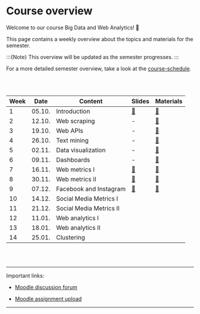 # Course overview

Welcome to our course Big Data and Web Analytics! 👋  

This page contains a weekly overview about the topics and materials for the semester.

:::{Note}
This overview will be updated as the semester progresses.
:::

For a more detailed semester overview, take a look at the [course-schedule](../docs/course-schedule.md). 

<br>
<br>


|	Week	|	Date	|	Content	|	Slides	|	Materials	|	
|	---	|	---	|	---	|	---	|	---	|	
|	1	|	05.10.	|	Introduction	|	[📑](https://drive.google.com/file/d/1-3Es_A6LagrLePe7okTchhp7iMQUTFgA/view?usp=sharing)	|	[📁](../weeks/week1.md)	|	
|	2	|	12.10.	|	Web scraping	|	 - 	|	[📁](../weeks/week2.md)	|	
|	3	|	19.10.	|	Web APIs	|	 - 	|	[📁](../weeks/week3.md)	|	
|	4	|	26.10.	|	Text mining	|	 - 	|	[📁](../weeks/week4.md)	|	
|	5	|	02.11.	|	Data visualization	|	 - 	|	[📁](../weeks/week5.md)	|	
|	6	|	09.11.	|	Dashboards	|	 - 	|	[📁](../weeks/week6.md)	|	
|	7	|	16.11.	|	Web metrics I	|	[📑](https://drive.google.com/file/d/1-aOfm8TauMIU2zWv8GMo_c_tD6UIV2Zc/view?usp=sharing)	|	[📁](../weeks/week7.md)	|	
|	8	|	30.11.	|	Web metrics II	|	[📑](https://drive.google.com/file/d/102ETVyf_u6osdgRJ2Fv6guipMjcXrmWM/view?usp=sharing)	|	[📁](../weeks/week8.md)	|	
|	9	|	07.12.	|	Facebook and Instagram	|	[📑](https://drive.google.com/file/d/1071T8Mn8Es6CXVMSbI_AWtG-VLG5gwZZ/view?usp=sharing)	|	[📁](../weeks/week9.md)	|	
|	10	|	14.12.	|	Social Media Metrics I	|		|		|	
|	11	|	21.12.	|	Social Media Metrics II	|		|		|	
|	12	|	11.01.	|	Web analytics I	|		|		|	
|	13	|	18.01.	|	Web analytics II	|		|		|	
|	14	|	25.01.	|	Clustering	|		|		|	
<br>
<br>

---

Important links:

- [Moodle discussion forum](https://e-learning.hdm-stuttgart.de/moodle/mod/forum/view.php?id=87724)

- [Moodle assignment upload](https://e-learning.hdm-stuttgart.de/moodle/course/view.php?id=2233#section-2)

---


